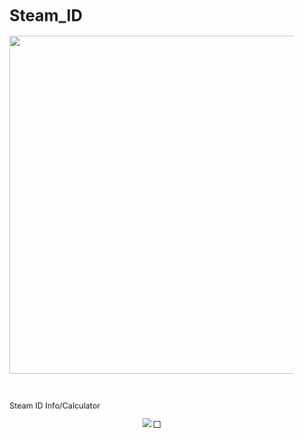# Steam_ID
<p align="center">
  	<a href="https://i.imgur.com/N6ebC8l.jpg"><img width="600" src="https://i.imgur.com/N6ebC8l.jpg"></a>
  	<br><br>
  	<a href=""><img src="https://img.shields.io/badge/script-bat- ?logo=windowsterminal&style=social" alt="" title="Scripts"></a>
	&nbsp;<a href=""><img src="https://img.shields.io/badge/windows-10 / 11- ?logo=windows10&style=social" alt="" title="Windows"></a>
</p>
Steam ID Info/Calculator

<p align="center"> 
  <a href="https://www.paypal.com/donate/?hosted_button_id=9WWD5XXJXQ9VG"><img src="https://www.paypalobjects.com/en_US/i/btn/btn_donateCC_LG.gif"/></a>
  <img alt="" border="1" src="https://www.paypal.com/en_PT/i/scr/pixel.gif" width="10" height="10"/>
</p>
